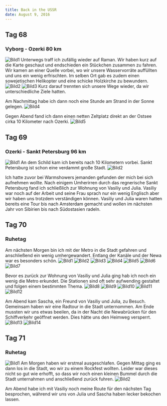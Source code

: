 ```yaml
---
title: Back in the USSR
date: August 9, 2016
---
```


Tag 68
-----
### Vyborg - Ozerki 80 km
![Bild1](../images/tag68_1.jpg)
Unterwegs traff ich zufällig wieder auf Raman.
Wir haben kurz auf die Karte geschaut und endschieden ein Stückchen zusammen zu fahren.
Wir kamen an einer Quelle vorbei, wo wir unsere Wasservorräte auffüllten und uns ein wenig erfrischten.
Im selben Ort gab es zudem einen sowejetischen Helikopter und eine schicke Holzkirche zu bewundern.
![Bild2](../images/tag68_2.jpg)
![Bild3](../images/tag68_3.jpg)
Kurz darauf trennten sich unsere Wege wieder, da wir unterschiedliche Ziele hatten.

Am Nachmittag habe ich dann noch eine Stunde am Strand in der Sonne gelegen.
![Bild4](../images/tag68_4.jpg)

Gegen Abend fand ich dann einen netten Zeltplatz direkt an der Ostsee cirka 10 Kilometer nach Ozerki.
![Bild5](../images/tag68_5.jpg)

Tag 69
------
### Ozerki - Sankt Petersburg 96 km
![Bild1](../images/tag69_1.jpg)
An dem Schild kam ich bereits nach 10 Kilometern vorbei.
Sankt Petersburg ist schon eine verdammt große Stadt.
![Bild2](../images/tag69_2.jpg)

Ich hatte zuvor bei Warmshowers jemanden gefunden der mich bei sich aufnehmen wollte.
Nach einigem Umherirren durch das regnerische Sankt Petersburg fand ich schließlich zur Wohnung von Vasiliy und Julia.
Vasiliy war noch auf der Arbeit und seine Frau sprach nur ein wenig Englisch aber wir haben uns trotzdem verständigen können.
Vasiliy und Julia waren hatten bereits eine Tour bis nach Amsterdam gemacht und wollen im nächsten Jahr von Sibirien bis nach Südostasien radeln.

Tag 70
------
### Ruhetag
Am nächsten Morgen bin ich mit der Metro in die Stadt gefahren und anschließend ein wenig umhergewandert.
Entlang der Kanäle und der Newa war es besonders schön.
![Bild1](../images/tag70_1.jpg)
![Bild2](../images/tag70_2.jpg)
![Bild3](../images/tag70_3.jpg)
![Bild4](../images/tag70_4.jpg)
![Bild5](../images/tag70_5.jpg)
![Bild6](../images/tag70_6.jpg)
![Bild7](../images/tag70_7.jpg)

Bevor es zurück zur Wohnung von Vasiliy und Julia ging hab ich noch ein wenig die Metro erkundet.
Die Stationen sind oft sehr aufwending gestaltet und folgen einem bestimmten Thema.
![Bild8](../images/tag70_8.jpg)
![Bild9](../images/tag70_9.jpg)
![Bild10](../images/tag70_10.jpg)
![Bild11](../images/tag70_11.jpg)
![Bild12](../images/tag70_12.jpg)

Am Abend kam Sascha, ein Freund von Vasiliy und Julia, zu Besuch.
Gemeinsam haben wir eine Radtour in die Stadt unternommen.
Am Ende mussten wir uns etwas beeilen, da in der Nacht die Newabrücken für den Schiffverkehr geöffnet werden.
Dies hätte uns den Heimweg versperrt.
![Bild13](../images/tag70_13.jpg)
![Bild14](../images/tag70_14.jpg)

Tag 71
------
### Ruhetag
![Bild1](../images/tag71_1.jpg)
Am Morgen haben wir erstmal ausgeschlafen.
Gegen Mittag ging es dann los in die Stadt, wo wir zu einem Rockfest wollten.
Leider war dieses nicht so gut wie erhofft, so dass wir noch einen kleinen Bummel durch die Stadt unternahmen und anschließend zurück fuhren.
![Bild2](../images/tag71_2.jpg)

Am Abend habe ich mit Vasiliy noch meine Route für den nächsten Tag besprochen, während wir uns von Julia und Sascha haben lecker bekochen lassen.

